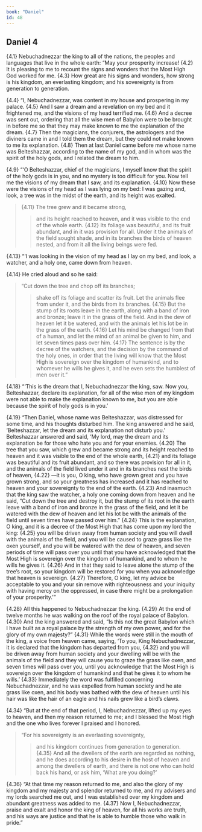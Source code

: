 ```yaml
---
book: "Daniel"
id: 48
---
```


## Daniel 4

{4.1} Nebuchadnezzar the king to all of the nations, the peoples and languages that live in the whole earth: “May your prosperity increase! {4.2} It is pleasing to me to recount the signs and wonders that the Most High God worked for me. {4.3} How great are his signs and wonders, how strong is his kingdom, an everlasting kingdom; and his sovereignty is from generation to generation.

{4.4} “I, Nebuchadnezzar, was content in my house and prospering in my palace. {4.5} And I saw a dream and a revelation on my bed and it frightened me, and the visions of my head terrified me. {4.6} And a decree was sent out, ordering that all the wise men of Babylon were to be brought in before me so that they may make known to me the explanation of the dream. {4.7} Then the magicians, the conjurers, the astrologers and the diviners came in and I told them the dream, but they could not make known to me its explanation. {4.8} Then at last Daniel came before me whose name was Belteshazzar, according to the name of my god, and in whom was the spirit of the holy gods, and I related the dream to him.

{4.9} “‘O Belteshazzar, chief of the magicians, I myself know that the spirit of the holy gods is in you, and no mystery is too difficult for you. Now tell me the visions of my dream that I saw, and its explanation. {4.10} Now these were the visions of my head as I was lying on my bed: I was gazing and, look, a tree was in the midst of the earth, and its height was exalted.

> {4.11} The tree grew and it became strong,
>> and its height reached to heaven,
>> and it was visible to the end of the whole earth.
> {4.12} Its foliage was beautiful,
>> and its fruit abundant,
>> and in it was provision for all.
> Under it the animals of the field sought shade,
>> and in its branches the birds of heaven nested,
>> and from it all the living beings were fed.

{4.13} “‘I was looking in the vision of my head as I lay on my bed, and look, a watcher, and a holy one, came down from heaven.

{4.14} He cried aloud and so he said:

> “Cut down the tree and chop off its branches;
>> shake off its foliage and scatter its fruit.
> Let the animals flee from under it,
>> and the birds from its branches.
> {4.15} But the stump of its roots
>> leave in the earth,
>> along with a band of iron and bronze;
> leave it in the grass of the field.
>> And in the dew of heaven
> let it be watered,
>> and with the animals
>> let his lot be in the grass of the earth.
> {4.16} Let his mind be changed from that of a human,
>> and let the mind of an animal be given to him,
> and let seven times pass over him.
> {4.17} The sentence is by the decree of the watchers,
>> and the decision by the command of the holy ones,
> in order that the living will know
>> that the Most High is sovereign over the kingdom of humankind,
> and to whomever he wills he gives it,
>> and he even sets the humblest of men over it.”

{4.18} “‘This is the dream that I, Nebuchadnezzar the king, saw. Now you, Belteshazzar, declare its explanation, for all of the wise men of my kingdom were not able to make the explanation known to me, but you are able because the spirit of holy gods is in you.’

{4.19} “Then Daniel, whose name was Belteshazzar, was distressed for some time, and his thoughts disturbed him. The king answered and he said, ‘Belteshazzar, let the dream and its explanation not disturb you.’ Belteshazzar answered and said, ‘My lord, may the dream and its explanation be for those who hate you and for your enemies. {4.20} The tree that you saw, which grew and became strong and its height reached to heaven and it was visible to the end of the whole earth, {4.21} and its foliage was beautiful and its fruit abundant, and so there was provision for all in it, and the animals of the field lived under it and in its branches nest the birds of heaven, {4.22} —it is you, O king, who have grown great and you have grown strong, and so your greatness has increased and it has reached to heaven and your sovereignty to the end of the earth. {4.23} And inasmuch that the king saw the watcher, a holy one coming down from heaven and he said, “Cut down the tree and destroy it, but the stump of its root in the earth leave with a band of iron and bronze in the grass of the field, and let it be watered with the dew of heaven and let his lot be with the animals of the field until seven times have passed over him.” {4.24} This is the explanation, O king, and it is a decree of the Most High that has come upon my lord the king: {4.25} you will be driven away from human society and you will dwell with the animals of the field, and you will be caused to graze grass like the oxen yourself, and you will be watered with the dew of heaven, and seven periods of time will pass over you until that you have acknowledged that the Most High is sovereign over the kingdom of humankind, and to whom he wills he gives it. {4.26} And in that they said to leave alone the stump of the tree’s root, so your kingdom will be restored for you when you acknowledge that heaven is sovereign. {4.27} Therefore, O king, let my advice be acceptable to you and your sin remove with righteousness and your iniquity with having mercy on the oppressed, in case there might be a prolongation of your prosperity.’”

{4.28} All this happened to Nebuchadnezzar the king. {4.29} At the end of twelve months he was walking on the roof of the royal palace of Babylon. {4.30} And the king answered and said, “Is this not the great Babylon which I have built as a royal palace by the strength of my own power, and for the glory of my own majesty?” {4.31} While the words were still in the mouth of the king, a voice from heaven came, saying, ‘To you, King Nebuchadnezzar, it is declared that the kingdom has departed from you, {4.32} and you will be driven away from human society and your dwelling will be with the animals of the field and they will cause you to graze the grass like oxen, and seven times will pass over you, until you acknowledge that the Most High is sovereign over the kingdom of humankind and that he gives it to whom he wills.’ {4.33} Immediately the word was fulfilled concerning Nebuchadnezzar, and he was expelled from human society and he ate grass like oxen, and his body was bathed with the dew of heaven until his hair was like the hair of an eagle and his nails grew like a bird’s claws.

{4.34} “But at the end of that period, I, Nebuchadnezzar, lifted up my eyes to heaven, and then my reason returned to me; and I blessed the Most High and the one who lives forever I praised and I honored.

> “For his sovereignty is an everlasting sovereignty,
>> and his kingdom continues from generation to generation.
> {4.35} And all the dwellers of the earth
>> are regarded as nothing,
>> and he does according to his desire
> in the host of heaven and among the dwellers of earth,
>> and there is not one who can hold back his hand,
>> or ask him, ‘What are you doing?’

{4.36} “At that time my reason returned to me, and also the glory of my kingdom and my majesty and splendor returned to me, and my advisers and my lords searched me out, and I was established over my kingdom and abundant greatness was added to me. {4.37} Now I, Nebuchadnezzar, praise and exalt and honor the king of heaven, for all his works are truth, and his ways are justice and that he is able to humble those who walk in pride.”